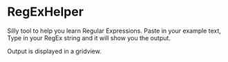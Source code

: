 # RegExHelper
Silly tool to help you learn Regular Expressions. Paste in your example text, Type in your RegEx string and it will show you the output.

Output is displayed in a gridview.
